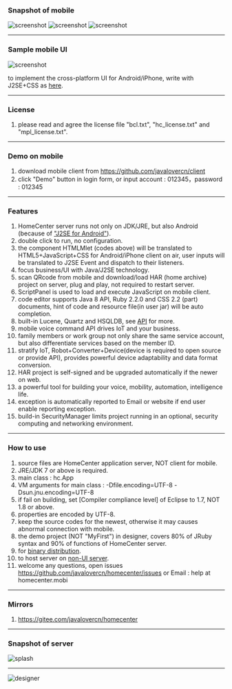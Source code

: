 ### Snapshot of mobile
![screenshot](http://homecenter.mobi/images/sc6.png)
![screenshot](http://homecenter.mobi/images/sc_mlet_bg.png)
![screenshot](http://homecenter.mobi/images/sc8.png)

***
### Sample mobile UI
![screenshot](http://homecenter.mobi/images/sc_mlet.png)

to implement the cross-platform UI for Android/iPhone, write with J2SE+CSS as [here](https://github.com/javalovercn/homecenter/blob/master/docs/develop%20cloud%20app%20with%20J2SE%2BCSS%20for%20iPhone%20and%20Android.md).

***
### License
1. please read and agree the license file "bcl.txt", "hc_license.txt" and "mpl_license.txt".

***
### Demo on mobile
1. download mobile client from https://github.com/javalovercn/client
2. click "Demo" button in login form, or input account : 012345，password : 012345

***
### Features

1. HomeCenter server runs not only on JDK/JRE, but also Android (because of ["J2SE for Android"](https://github.com/javalovercn/j2se_for_android)).
2. double click to run, no configuration.
3. the component HTMLMlet (codes above) will be translated to HTML5+JavaScript+CSS for Android/iPhone client on air, user inputs will be translated to J2SE Event and dispatch to their listeners.
4. focus business/UI with Java/J2SE technology.
5. scan QRcode from mobile and download/load HAR (home archive) project on server, plug and play, not required to restart server.
6. ScriptPanel is used to load and execute JavaScript on mobile client.
7. code editor supports Java 8 API, Ruby 2.2.0 and CSS 2.2 (part) documents, hint of code and resource file(in user jar) will be auto completion.
8. built-in Lucene, Quartz and HSQLDB, see [API](https://homecenter.mobi/download/javadoc/index.html) for more.
9. mobile voice command API drives IoT and your business.
10. family members or work group not only share the same service account, but also differentiate services based on the member ID.
11. stratify IoT, Robot+Converter+Device(device is required to open source or provide API), provides powerful device adaptability and data format conversion.
12. HAR project is self-signed and be upgraded automatically if the newer on web.
13. a powerful tool for building your voice, mobility, automation, intelligence life.
14. exception is automatically reported to Email or website if end user enable reporting exception.
15. build-in SecurityManager limits project running in an optional, security computing and networking environment.

***
### How to use

1. source files are HomeCenter application server, NOT client for mobile.
2. JRE/JDK 7 or above is required.
3. main class : hc.App
4. VM arguments for main class : -Dfile.encoding=UTF-8 -Dsun.jnu.encoding=UTF-8
5. if fail on building, set [Compiler compliance level] of Eclipse to 1.7, NOT 1.8 or above.
6. properties are encoded by UTF-8.
7. keep the source codes for the newest, otherwise it may causes abnormal connection with mobile.
8. the demo project (NOT "MyFirst") in designer, covers 80% of JRuby syntax and 90% of functions of HomeCenter server.
9. for [binary distribution](https://github.com/javalovercn/hc_server_dist).
10. to host server on [non-UI server](https://github.com/javalovercn/homecenter/blob/master/docs/NoUI%20server%20on%20host.md).
11. welcome any questions, open issues https://github.com/javalovercn/homecenter/issues or Email : help at homecenter.mobi

***
### Mirrors

1. https://gitee.com/javalovercn/homecenter

***
### Snapshot of server

![splash](http://homecenter.mobi/images/splash_n_txt.png)

***

![designer](http://homecenter.mobi/images/usage/pc_designer.png)